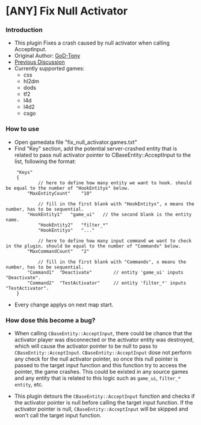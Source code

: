 # [ANY] Fix Null Activator

### Introduction

- This plugin Fixes a crash caused by null activator when calling AcceptInput.
- Original Author: [GoD-Tony](https://forums.alliedmods.net/showthread.php?t=261173)
- [Previous Discussion](https://forums.alliedmods.net/showthread.php?t=261039)
- Currently supported games:
  - css
  - hl2dm
  - dods
  - tf2
  - l4d
  - l4d2
  - csgo

### How to use

- Open gamedata file "fix_null_activator.games.txt"
- Find "Key" section, add the potential server-crashed entity that is related to pass null activator pointer to CBaseEntity::AcceptInput to the list, following the format:

```
	"Keys"
	{
        	// here to define how many entity we want to hook. should be equal to the number of "HookEntityx" below.
		"MaxEntityCount"	"10"

        	// fill in the first blank with "HookEntityx", x means the number, has to be sequential.
		"HookEntity1"	"game_ui"   // the second blank is the entity name.
        	"HookEntity2"	"filter_*"
        	"HookEntityx"	"..."

        	// here to define how many input command we want to check in the plugin. should be equal to the number of "Commandx" below.
		"MaxCommandCount"	"2"

        	// fill in the first blank with "Commandx", x means the number, has to be sequential.
		"Command1"	"Deactivate"	    // entity 'game_ui' inputs "Deactivate".
		"Command2"	"TestActivator"		// entity 'filter_*' inputs "TestActivator".
	}
```

- Every change applys on next map start.

### How dose this become a bug?

- When calling `CBaseEntity::AcceptInput`, there could be chance that the activator player was disconnected or the activator entity was destroyed, which will cause the activator pointer to be null to pass to `CBaseEntity::AcceptInput`.
`CBaseEntity::AcceptInput` dose not perform any check for the null activator pointer, so once this null pointer is passed to the target input function and this function try to access the pointer, the game crashes. This could be existed in any source games and any entity that is related to this logic such as `game_ui`, `filter_* entity`, etc.

- This plugin detours the `CBaseEntity::AcceptInput` function and checks if the activator pointer is null before calling the target input function. If the activator pointer is null, `CBaseEntity::AcceptInput` will be skipped and won't call the target input function.
